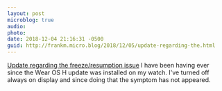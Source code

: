 ```yaml
---
layout: post
microblog: true
audio: 
photo: 
date: 2018-12-04 21:16:31 -0500
guid: http://frankm.micro.blog/2018/12/05/update-regarding-the.html
---
```

[Update regarding the freeze/resumption issue](http://fedwiki.frankmcpherson.net/view/welcome-visitors/view/now/view/fossil-q-explorist) I have been having ever since the Wear OS H update was installed on my watch. I've turned off always on display and since doing that the symptom has not appeared.

